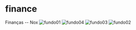 # finance
Finanças -- Nox
![fundo01](https://github.com/user-attachments/assets/275e5ff0-b6d6-475f-9cbb-cde46846efbf)
![fundo04](https://github.com/user-attachments/assets/62887afb-4528-468e-b04d-d535926bace3)
![fundo03](https://github.com/user-attachments/assets/27b4aab0-ec88-4a60-b656-1bc8935096af)
![fundo02](https://github.com/user-attachments/assets/a8cc0e5f-a9ca-4c81-9aad-e67c0884421e)
